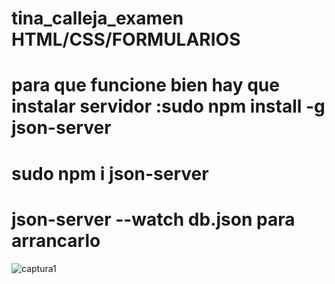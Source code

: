 # tina_calleja_examen HTML/CSS/FORMULARIOS
# para que funcione bien hay que instalar servidor :sudo npm install -g json-server
# sudo npm i json-server
# json-server --watch db.json para arrancarlo
![captura1](https://github.com/usertina/tina_calleja_examen/assets/124672039/a07bfc0d-b7a0-4c8e-b465-8d1b28f079b3)
